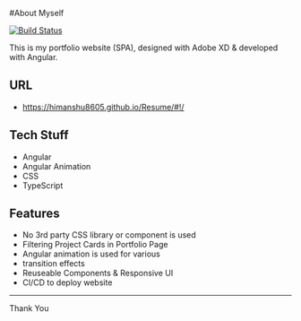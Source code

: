 #About Myself

[![Build Status](https://travis-ci.org/Himanshu/Himanshu.github.io.svg?branch=development)](https://travis-ci.org/Himanshu/Himanshu.github.io)

This is my portfolio website (SPA), designed with Adobe XD & developed with Angular.

## URL

* [https://himanshu8605.github.io/Resume/#!/ ](https://himanshu8605.github.io/Resume/#!/) 

## Tech Stuff
- Angular 
- Angular Animation 
- CSS 
- TypeScript

## Features

* No 3rd party CSS library or component is used
* Filtering Project Cards in Portfolio Page
* Angular animation is used for various 
*  transition effects
* Reuseable Components & Responsive UI
* CI/CD to deploy website

----------
Thank You
